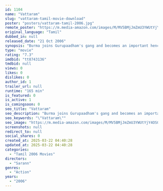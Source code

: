 ```yaml
---
id: 1104
name: "Vattaram"
slug: "vattaram-tamil-movie-download"
poster: "posters/vattaram-tamil-2006.jpg"
remote_poster: "https://m.media-amazon.com/images/M/MV5BMjJmZmU3YWUtYjY4OS00NDJkLTk3NmUtOGU2NTI2ZjFlZjNkXkEyXkFqcGdeQXVyOTk3NTc2MzE@._V1_SX300.jpg"
original_language: "Tamil"
dubbed_in: null
released_date: "21 Oct 2006"
synopsis: "Burma joins Gurupaadham's gang and becomes an important henchman. His daughter falls for Burma, but he is now tinged with revenge since his father was kicked out of Gurupaadham's gang."
type: "movie"
rating: "7.3"
imdbid: "tt8743136"
tmdbid: null
views: 0
likes: 0
dislikes: 0
author_id: 1
trailer_url: null
runtime: "165 min"
is_featured: 0
is_active: 1
is_comingsoon: 0
seo_title: "Vattaram"
seo_description: "Burma joins Gurupaadham's gang and becomes an important henchman. His daughter falls for Burma, but he is now tinged with revenge since his father was kicked out of Gurupaadham's gang."
seo_keywords: "\"Vattaram\""
seo_image: "https://m.media-amazon.com/images/M/MV5BMjJmZmU3YWUtYjY4OS00NDJkLTk3NmUtOGU2NTI2ZjFlZjNkXkEyXkFqcGdeQXVyOTk3NTc2MzE@._V1_SX300.jpg"
screenshots: null
redirect_to: null
social_shares: 0
created_at: 2025-03-22 04:40:28
updated_at: 2025-03-22 04:40:28
categories:
  - "Tamil 2006 Movies"
directors:
  - "Sarann"
genres:
  - "Action"
years:
  - "2006"
---
```

